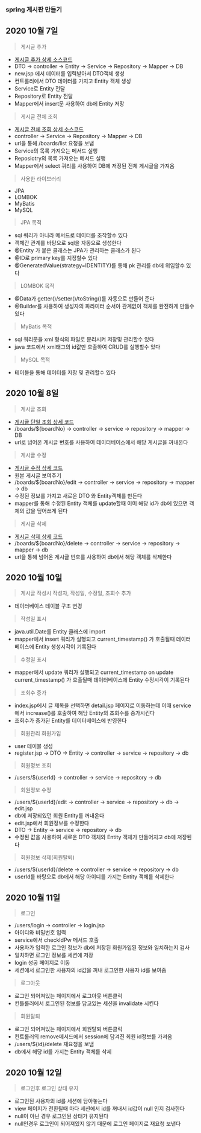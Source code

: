 ### spring 게시판 만들기
## 2020 10월 7일

>게시글 추가
+  [게시글 추가 상세 소스코드](https://blog.naver.com/tkgksw/222109584223) 
+ DTO -> controller -> Entity -> Service -> Repository -> Mapper -> DB
+ new.jsp 에서 데이터를 입력받아서 DTO객체 생성
+ 컨트롤러에서 DTO 데이터를 가지고 Entity 객체 생성
+ Service로 Entity 전달
+ Repository로 Entity 전달
+ Mapper에서 insert문 사용하여 db에 Entity 저장



>게시글 전체 조회
+ [게시글 전체 조회 상세 소스코드](https://blog.naver.com/tkgksw/222109588265)
+ controller -> Service -> Repository -> Mapper -> DB
+ url을 통해 /boards/list 요청을 보냄
+ Service의 목록 가져오는 메서드 실행
+ Reposiotry의 목록 가져오는 메서드 실행
+ Mapper에서 select 쿼리를 사용하여 DB에 저장된 전체 게시글을 가져옴

>사용한 라이브러리
+ JPA
+ LOMBOK
+ MyBatis
+ MySQL

>JPA 목적
+ sql 쿼리가 아니라 메서드로 데이터를 조작할수 있다
+ 객체간 관계를 바탕으로 sql을 자동으로 생성한다
+ @Entity 가 붙은 클래스는 JPA가 관리하는 클래스가 된다
+ @ID로 primary key를 지정할수 있다
+ @GeneratedValue(strategy=IDENTITY)를 통해 pk 관리를 db에 위임할수 있다

>LOMBOK 목적
+ @Data가 getter()/setter()/toString()를 자동으로 만들어 준다
+ @Builder를 사용하여 생성자의 파라미터 순서아 관계없이 객체를 완전하게 만들수 있다

>MyBatis 목적
+ sql 쿼리문을 xml 형식의 파일로 분리시켜 저장및 관리할수 있다
+ java 코드에서 xml태그의 id값만 호출하여 CRUD를 실행할수 있다

>MySQL 목적
+ 테이블을 통해 데이터를 저장 및 관리할수 있다

## 2020 10월 8일

> 게시글 조회
+ [게시글 단일 조회 상세 코드](https://blog.naver.com/tkgksw/222110656540)
+ /boards/${boardNo} -> controller -> service -> repository -> mapper -> DB
+ url로 넘어온 게시글 번호를 사용하여 데이터베이스에서 해당 게시글을 꺼내온다

> 게시글 수정
+ [게시글 수정 상세 코드](https://blog.naver.com/tkgksw/222110668774)
+ 원본 게시글 보여주기
+ /boards/${boardNo}/edit -> controller -> service -> repository -> mapper -> db
+ 수정된 정보를 가지고 새로운 DTO 와 Entity객체를 만든다
+ mapper를 통해 수정된 Entity 객체를 update할때 이미 해당 id가 db에 있으면 객체의 값을 덮어쓰게 된다

> 게시글 삭제
+ [게시글 삭제 상세 코드](https://blog.naver.com/tkgksw/222110672416)
+ /boards/${boardNo}/delete -> controller -> service -> repository -> mapper -> db
+ url을 통해 넘어온 게시글 번호를 사용하여 db에서 해당 객체를 삭제한다
 

## 2020 10월 10일
> 게시글 작성시 작성자, 작성일, 수정일, 조회수 추가
+ 데이터베이스 테이블 구조 변경

> 작성일 표시
+ java.util.Date를 Entity 클래스에 import
+ mapper에서 insert 쿼리가 실행되고 current_timestamp() 가 호출될때 데이터베이스에 Entity 생성시각이 기록된다

> 수정일 표시
+ mapper에서 update 쿼리가 실행되고 current_timestamp on update current_timestamp() 가 호출될때 데이터베이스에 Entity 수정시각이 기록된다

> 조회수 증가
+ index.jsp에서 글 제목을 선택하면 detail.jsp 페이지로 이동하는데 이때 service에서 increase()를 호출하여 해당 Entity의 조회수를 증가시킨다
+ 조회수가 증가된 Entity를 데이터베이스에 반영한다

> 회원관리
> 회원가입
+ user 테이블 생성
+ register.jsp -> DTO -> Entity -> controller -> service -> repository -> db

> 회원정보 조회
+ /users/${userId} -> controller -> service -> repository -> db

> 회원정보 수정
+ /users/${userId}/edit -> controller -> service -> repository -> db -> edit.jsp
+ db에 저장되있던 회원 Entity를 꺼내온다
+ edit.jsp에서 회원정보를 수정한다
+ DTO -> Entity -> service -> repository -> db
+ 수정된 값을 사용하여 새로운 DTO 객체와 Entity 객체가 만들어지고 db에 저장된다

> 회원정보 삭제(회원탈퇴)
+ /users/${userId}/delete -> controller -> service -> repository -> db
+ userId를 바탕으로 db에서 해당 아이디를 가지는 Entity 객체를 삭제한다


## 2020 10월 11일
> 로그인
+ /users/login -> controller -> login.jsp
+ 아이디와 비밀번호 입력
+ service에서 checkIdPw 메서드 호출
+ 사용자가 입력한 로그인 정보가 db에 저장된 회원가입된 정보와 일치하는지 검사
+ 일치하면 로그인 정보를 세션에 저장
+ login 성공 페이지로 이동
+ 세션에서 로그인한 사용자의 id값을 꺼내 로그인한 사용자 id를 보여줌

> 로그아웃
+ 로그인 되어져있는 페이지에서 로그아웃 버튼클릭
+ 컨틀롤러에서 로그인된 정보를 담고있는 세션을 invalidate 시킨다

> 회원탈퇴
+ 로그인 되어져있는 페이지에서 회원탈퇴 버튼클릭
+ 컨트롤러의 remove메서드에서 session에 담겨진 회원 id정보를 가져옴
+ /users/${id}/delete 재요청을 보냄
+ db에서 해당 id를 가지는 Entity 객체를 삭제


## 2020 10월 12일
> 로그인후 로그인 상태 유지
+ 로그인된 사용자의 id를 세션에 담아놓는다
+ view 페이지가 전환될때 마다 세션에서 id를 꺼내서 id값이 null 인지 검사한다
+ null이 아닌 경우 로그인된 상태가 유지된다
+ null인경우 로그인이 되어져있지 않기 때문에 로그인 페이지로 재요청 보낸다




 
